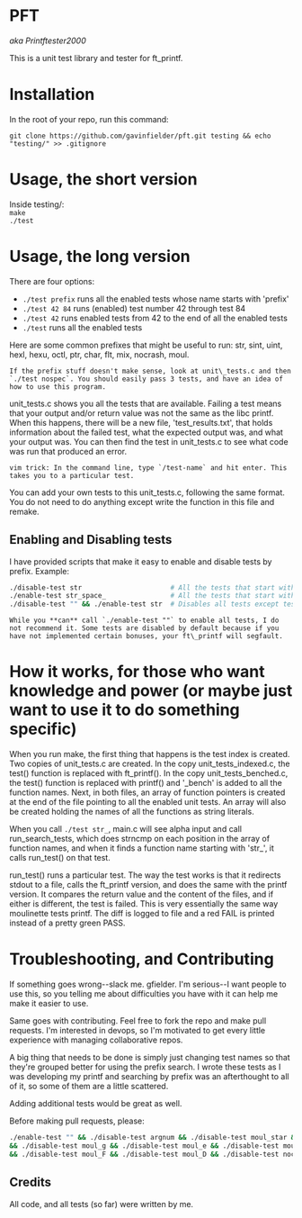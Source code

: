 # PFT
*aka Printftester2000*

This is a unit test library and tester for ft\_printf. 

# Installation

In the root of your repo, run this command:

```
git clone https://github.com/gavinfielder/pft.git testing && echo "testing/" >> .gitignore
```

# Usage, the short version

Inside testing/:  
`make`  
`./test`  

# Usage, the long version

There are four options:
 - `./test prefix` runs all the enabled tests whose name starts with 'prefix'
 - `./test 42 84` runs (enabled) test number 42 through test 84
 - `./test 42` runs enabled tests from 42 to the end of all the enabled tests
 - `./test` runs all the enabled tests

Here are some common prefixes that might be useful to run: str, sint, uint, hexl, hexu, octl, ptr, char, flt, mix, nocrash, moul.

```
If the prefix stuff doesn't make sense, look at unit\_tests.c and then `./test nospec`. You should easily pass 3 tests, and have an idea of how to use this program. 
```

unit\_tests.c shows you all the tests that are available. Failing a test means that your output and/or return value was not the same as the libc printf. When this happens, there will be a new file, 'test\_results.txt', that holds information about the failed test, what the expected output was, and what your output was. You can then find the test in unit\_tests.c to see what code was run that produced an error.  

```
vim trick: In the command line, type `/test-name` and hit enter. This takes you to a particular test.
```

You can add your own tests to this unit\_tests.c, following the same format. You do not need to do anything except write the function in this file and remake.   

## Enabling and Disabling tests

I have provided scripts that make it easy to enable and disable tests by prefix. Example:

```bash
./disable-test str                      # All the tests that start with 'str' are disabled
./enable-test str_space_                # All the tests that start with 'str_space_' are enabled
./disable-test "" && ./enable-test str  # Disables all tests except tests that start with 'str'
```

```
While you **can** call `./enable-test ""` to enable all tests, I do not recommend it. Some tests are disabled by default because if you have not implemented certain bonuses, your ft\_printf will segfault.   
```

# How it works, for those who want knowledge and power (or maybe just want to use it to do something specific)

When you run make, the first thing that happens is the test index is created. Two copies of unit\_tests.c are created. In the copy unit\_tests\_indexed.c, the test() function is replaced with ft\_printf(). In the copy unit\_tests\_benched.c, the test() function is replaced with printf() and '\_bench' is added to all the function names. Next, in both files, an array of function pointers is created at the end of the file pointing to all the enabled unit tests.   An array will also be created holding the names of all the functions as string literals.  

When you call `./test str_`, main.c will see alpha input and call run\_search\_tests, which does strncmp on each position in the array of function names, and when it finds a function name starting with 'str\_', it calls run\_test() on that test.  

run\_test() runs a particular test. The way the test works is that it redirects stdout to a file, calls the ft\_printf version, and does the same with the printf version. It compares the return value and the content of the files, and if either is different, the test is failed. This is very essentially the same way moulinette tests printf. The diff is logged to file and a red FAIL is printed instead of a pretty green PASS.  

# Troubleshooting, and Contributing

If something goes wrong--slack me. gfielder. I'm serious--I want people to use this, so you telling me about difficulties you have with it can help me make it easier to use.

Same goes with contributing. Feel free to fork the repo and make pull requests. I'm interested in devops, so I'm motivated to get every little experience with managing collaborative repos. 

A big thing that needs to be done is simply just changing test names so that they're grouped better for using the prefix search. I wrote these tests as I was developing my printf and searching by prefix was an afterthought to all of it, so some of them are a little scattered.  

Adding additional tests would be great as well.  

Before making pull requests, please:

```bash
./enable-test "" && ./disable-test argnum && ./disable-test moul_star && ./disable-test moul_a \
&& ./disable-test moul_g && ./disable-test moul_e && ./disable-test moul_wide \
&& ./disable-test moul_F && ./disable-test moul_D && ./disable-test nocrash
```

## Credits

All code, and all tests (so far) were written by me.
